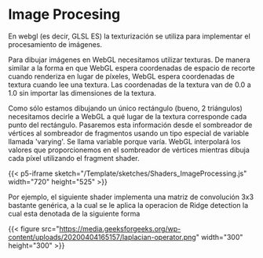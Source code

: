 # Image Procesing 

En webgl (es decir, GLSL ES) la texturización se utiliza para implementar el procesamiento de imágenes.


Para dibujar imágenes en WebGL necesitamos utilizar texturas. De manera similar a la forma en que WebGL espera coordenadas de espacio de recorte cuando renderiza en lugar de píxeles, WebGL espera coordenadas de textura cuando lee una textura. Las coordenadas de la textura van de 0.0 a 1.0 sin importar las dimensiones de la textura.

Como sólo estamos dibujando un único rectángulo (bueno, 2 triángulos) necesitamos decirle a WebGL a qué lugar de la textura corresponde cada punto del rectángulo. Pasaremos esta información desde el sombreador de vértices al sombreador de fragmentos usando un tipo especial de variable llamada 'varying'. Se llama variable porque varía. WebGL interpolará los valores que proporcionemos en el sombreador de vértices mientras dibuja cada píxel utilizando el fragment shader.

{{< p5-iframe sketch="/Template/sketches/Shaders_ImageProcessing.js" width="720" height="525" >}}


Por ejemplo, el siguiente shader implementa una matriz de convolución 3x3 bastante genérica, a la cual se le aplica la operacion de Ridge detection la cual esta denotada de la siguiente forma 



{{< figure src="https://media.geeksforgeeks.org/wp-content/uploads/20200404165157/laplacian-operator.png" width="300" height="300" >}}

